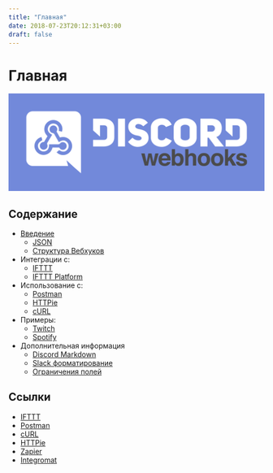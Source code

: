 ```yaml
---
title: "Главная"
date: 2018-07-23T20:12:31+03:00
draft: false
---
```

# Главная

![](./img/discord-webhooks_header_small.png?classes=shadow&width=50pc)

## Содержание

* [Введение](intro)
  * [JSON](intro/json)
  * [Структура Вебхуков](intro/discord-webhook)
* Интеграции с:
  * [IFTTT](services/ifttt.md)
  * [IFTTT Platform](services/ifttt-platform.md)
* Использование с:
  * [Postman](tools/postman.md)
  * [HTTPie](tools/httpie.md)
  * [cURL](tools/curl.md)
* Примеры:
  * [Twitch](examples/twitch.md)
  * [Spotify](examples/spotify.md)
* Дополнительная информация
  * [Discord Markdown](other/discord-markdown.md)
  * [Slack форматирование](other/slack-formatting.md)
  * [Ограничения полей](other/field-limits.md)

## Ссылки

* [IFTTT](https://ifttt.com/)
* [Postman](https://www.getpostman.com/)
* [cURL](https://curl.haxx.se/)
* [HTTPie](https://httpie.org/)
* [Zapier](https://zapier.com/)
* [Integromat](https://www.integromat.com/)
